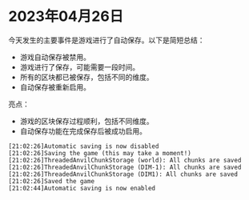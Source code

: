 # 2023年04月26日
今天发生的主要事件是游戏进行了自动保存。以下是简短总结：
- 游戏自动保存被禁用。
- 游戏进行了保存，可能需要一段时间。
- 所有的区块都已被保存，包括不同的维度。
- 自动保存被重新启用。

亮点：
- 游戏的区块保存过程顺利，包括不同维度。
- 自动保存功能在完成保存后被成功启用。
```
[21:02:26]Automatic saving is now disabled
[21:02:26]Saving the game (this may take a moment!)
[21:02:26]ThreadedAnvilChunkStorage (world): All chunks are saved
[21:02:26]ThreadedAnvilChunkStorage (DIM-1): All chunks are saved
[21:02:26]ThreadedAnvilChunkStorage (DIM1): All chunks are saved
[21:02:26]Saved the game
[21:02:44]Automatic saving is now enabled
```
